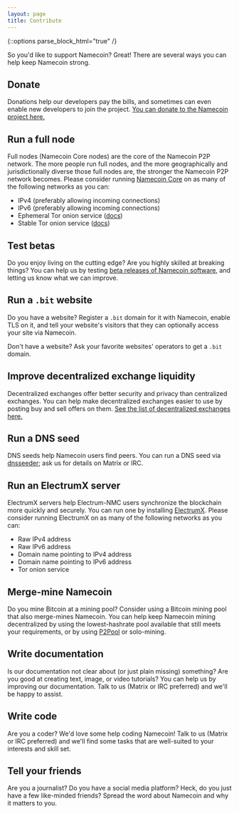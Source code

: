 ```yaml
---
layout: page
title: Contribute
---
```


{::options parse_block_html="true" /}

So you'd like to support Namecoin?  Great!  There are several ways you can help keep Namecoin strong.

## Donate

Donations help our developers pay the bills, and sometimes can even enable new developers to join the project.  [You can donate to the Namecoin project here.]({{site.baseurl}}donate/)

## Run a full node

Full nodes (Namecoin Core nodes) are the core of the Namecoin P2P network.  The more people run full nodes, and the more geographically and jurisdictionally diverse those full nodes are, the stronger the Namecoin P2P network becomes.  Please consider running [Namecoin Core]({{site.baseurl}}download/#namecoin-core-client-with-qt-name-tab) on as many of the following networks as you can:

* IPv4 (preferably allowing incoming connections)
* IPv6 (preferably allowing incoming connections)
* Ephemeral Tor onion service ([docs](https://github.com/namecoin/namecoin-core/blob/master/doc/tor.md))
* Stable Tor onion service ([docs](https://github.com/namecoin/namecoin-core/blob/master/doc/tor.md))

## Test betas

Do you enjoy living on the cutting edge?  Are you highly skilled at breaking things?  You can help us by testing [beta releases of Namecoin software]({{site.baseurl}}download/betas/), and letting us know what we can improve.

## Run a `.bit` website

Do you have a website?  Register a `.bit` domain for it with Namecoin, enable TLS on it, and tell your website's visitors that they can optionally access your site via Namecoin.

Don't have a website?  Ask your favorite websites' operators to get a `.bit` domain.

## Improve decentralized exchange liquidity

Decentralized exchanges offer better security and privacy than centralized exchanges.  You can help make decentralized exchanges easier to use by posting buy and sell offers on them.  [See the list of decentralized exchanges here.]({{site.baseurl}}exchanges/#decentralized-exchanges)

## Run a DNS seed

DNS seeds help Namecoin users find peers.  You can run a DNS seed via [dnsseeder](https://github.com/gombadi/dnsseeder); ask us for details on Matrix or IRC.

## Run an ElectrumX server

ElectrumX servers help Electrum-NMC users synchronize the blockchain more quickly and securely.  You can run one by installing [ElectrumX](https://github.com/kyuupichan/electrumx).  Please consider running ElectrumX on as many of the following networks as you can:

* Raw IPv4 address
* Raw IPv6 address
* Domain name pointing to IPv4 address
* Domain name pointing to IPv6 address
* Tor onion service

## Merge-mine Namecoin

Do you mine Bitcoin at a mining pool?  Consider using a Bitcoin mining pool that also merge-mines Namecoin.  You can help keep Namecoin mining decentralized by using the lowest-hashrate pool available that still meets your requirements, or by using [P2Pool](https://github.com/p2pool/p2pool) or solo-mining.

## Write documentation

Is our documentation not clear about (or just plain missing) something?  Are you good at creating text, image, or video tutorials?  You can help us by improving our documentation.  Talk to us (Matrix or IRC preferred) and we'll be happy to assist.

## Write code

Are you a coder?  We'd love some help coding Namecoin!  Talk to us (Matrix or IRC preferred) and we'll find some tasks that are well-suited to your interests and skill set.

## Tell your friends

Are you a journalist?  Do you have a social media platform?  Heck, do you just have a few like-minded friends?  Spread the word about Namecoin and why it matters to you.
